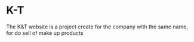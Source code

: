 # K-T
The K&amp;T website is a project create for the company with the same name, for do sell of make up products
